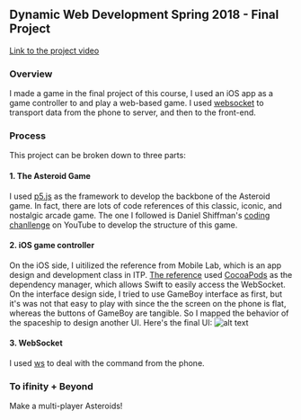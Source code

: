 ## Dynamic Web Development Spring 2018 - Final Project
[Link to the project video](https://vimeo.com/259415)

### Overview
I made a game in the final project of this course, I used an iOS app as a game controller to and play a web-based game. I used [websocket](https://github.com/websockets/ws) to transport data from the phone to server, and then to the front-end.

### Process
This project can be broken down to three parts:

#### 1. The Asteroid Game
I used [p5.js](https://p5js.org/) as the framework to develop the backbone of the Asteroid game. In fact, there are lots of code references of this classic, iconic, and nostalgic arcade game. The one I followed is Daniel Shiffman's [coding chanllenge](https://youtu.be/hacZU523FyM) on YouTube to develop the structure of this game. 

#### 2. iOS game controller
On the iOS side, I uitilized the reference from Mobile Lab, which is an app design and development class in ITP. [The reference](https://github.com/mobilelabclass/mobile-lab-websocket-kit) used [CocoaPods](https://cocoapods.org/) as the dependency manager, which allows Swift to easily access the WebSocket. On the interface design side, I tried to use GameBoy interface as first, but it's was not that easy to play with since the the screen on the phone is flat, whereas the buttons of GameBoy are tangible. So I mapped the behavior of the spaceship to design another UI.
Here's the final UI:
![alt text](https://i.imgur.com/mDSfNtW.png "Logo Title Text 1")


#### 3. WebSocket
I used [ws](https://github.com/websockets/ws) to deal with the command from the phone.

### To ifinity + Beyond
Make a multi-player Asteroids!
